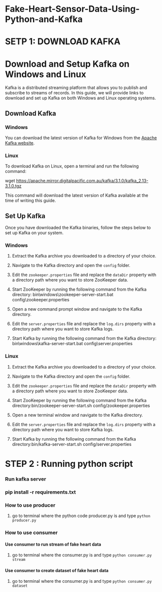 # Fake-Heart-Sensor-Data-Using-Python-and-Kafka
# SETP 1: DOWNLOAD KAFKA

# Download and Setup Kafka on Windows and Linux

Kafka is a distributed streaming platform that allows you to publish and subscribe to streams of records. In this guide, we will provide links to download and set up Kafka on both Windows and Linux operating systems.

## Download Kafka

### Windows

You can download the latest version of Kafka for Windows from the [Apache Kafka website](https://kafka.apache.org/downloads).

### Linux

To download Kafka on Linux, open a terminal and run the following command:

wget https://apache.mirror.digitalpacific.com.au/kafka/3.1.0/kafka_2.13-3.1.0.tgz


This command will download the latest version of Kafka available at the time of writing this guide.

## Set Up Kafka

Once you have downloaded the Kafka binaries, follow the steps below to set up Kafka on your system.

### Windows

1. Extract the Kafka archive you downloaded to a directory of your choice.
2. Navigate to the Kafka directory and open the `config` folder.
3. Edit the `zookeeper.properties` file and replace the `dataDir` property with a directory path where you want to store ZooKeeper data.
4. Start ZooKeeper by running the following command from the Kafka directory: bin\windows\zookeeper-server-start.bat config\zookeeper.properties


5. Open a new command prompt window and navigate to the Kafka directory.
6. Edit the `server.properties` file and replace the `log.dirs` property with a directory path where you want to store Kafka logs.
7. Start Kafka by running the following command from the Kafka directory: bin\windows\kafka-server-start.bat config\server.properties


### Linux

1. Extract the Kafka archive you downloaded to a directory of your choice.
2. Navigate to the Kafka directory and open the `config` folder.
3. Edit the `zookeeper.properties` file and replace the `dataDir` property with a directory path where you want to store ZooKeeper data.
4. Start ZooKeeper by running the following command from the Kafka directory:bin/zookeeper-server-start.sh config/zookeeper.properties


5. Open a new terminal window and navigate to the Kafka directory.
6. Edit the `server.properties` file and replace the `log.dirs` property with a directory path where you want to store Kafka logs.
7. Start Kafka by running the following command from the Kafka directory:bin/kafka-server-start.sh config/server.properties

# STEP 2 : Running python script

### Run kafka server
### pip install -r requirements.txt


### How to use producer
1. go to terminal where the python code producer.py is and type `python producer.py`

### How to use consumer
#### Use consumer to run stream of fake heart data
1. go to terminal where the consumer.py is and type `python consumer.py stream`

#### Use consumer to create dataset of fake heart data
1. go to terminal where the consumer.py is and type `python consumer.py dataset`

